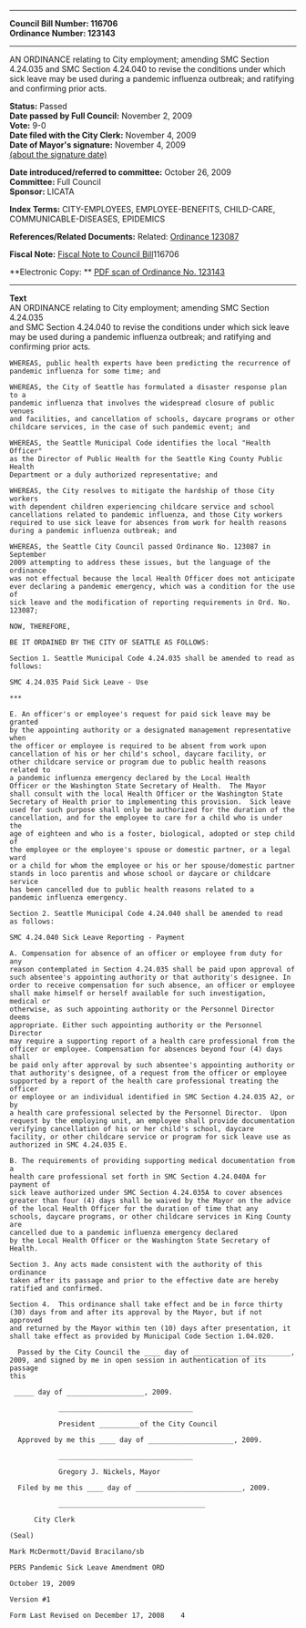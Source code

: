 * * * * *  
  
**Council Bill Number: [](#h0)[](#h2)116706**   
**Ordinance Number: 123143**  
  
* * * * *  
  
AN ORDINANCE relating to City employment; amending SMC Section 4.24.035 and SMC Section 4.24.040 to revise the conditions under which sick leave may be used during a pandemic influenza outbreak; and ratifying and confirming prior acts.  
  
**Status:** Passed   
**Date passed by Full Council:** November 2, 2009   
**Vote:** 9-0   
**Date filed with the City Clerk:** November 4, 2009   
**Date of Mayor's signature:** November 4, 2009   
[(about the signature date)](/~public/approvaldate.htm)   
  
  
**Date introduced/referred to committee:** October 26, 2009   
**Committee:** Full Council   
**Sponsor:** LICATA   
  
**Index Terms:** CITY-EMPLOYEES, EMPLOYEE-BENEFITS, CHILD-CARE, COMMUNICABLE-DISEASES, EPIDEMICS  
  
**References/Related Documents:** Related: [Ordinance 123087](http://clerk.ci.seattle.wa.us/~scripts/nph-brs.exe?s1=&s3=&s4=123087&s2=&s5=&Sect4=and&l=20&Sect2=THESON&Sect3=PLURON&Sect5=CBOR1&Sect6=HITOFF&d=CBOR&p=1&u=/~public/cbor1.htm&r=0&f=S)  
  
**Fiscal Note:** [Fiscal Note to Council Bill](http://clerk.seattle.gov/~public/fnote/116706.htm)[](#h1)[](#h3)116706  
  
**Electronic Copy: ** [PDF scan of Ordinance No. 123143](/~archives/Ordinances/Ord_123143.pdf)  
  
* * * * *  
  
**Text**  
    AN ORDINANCE relating to City employment; amending SMC Section 4.24.035  
    and SMC Section 4.24.040 to revise the conditions under which sick leave  
    may be used during a pandemic influenza outbreak; and ratifying and  
    confirming prior acts.  
  
    WHEREAS, public health experts have been predicting the recurrence of  
    pandemic influenza for some time; and  
  
    WHEREAS, the City of Seattle has formulated a disaster response plan to a  
    pandemic influenza that involves the widespread closure of public venues  
    and facilities, and cancellation of schools, daycare programs or other  
    childcare services, in the case of such pandemic event; and  
  
    WHEREAS, the Seattle Municipal Code identifies the local "Health Officer"  
    as the Director of Public Health for the Seattle King County Public Health  
    Department or a duly authorized representative; and  
  
    WHEREAS, the City resolves to mitigate the hardship of those City workers  
    with dependent children experiencing childcare service and school  
    cancellations related to pandemic influenza, and those City workers  
    required to use sick leave for absences from work for health reasons  
    during a pandemic influenza outbreak; and  
  
    WHEREAS, the Seattle City Council passed Ordinance No. 123087 in September  
    2009 attempting to address these issues, but the language of the ordinance  
    was not effectual because the local Health Officer does not anticipate  
    ever declaring a pandemic emergency, which was a condition for the use of  
    sick leave and the modification of reporting requirements in Ord. No.  
    123087;  
  
    NOW, THEREFORE,  
  
    BE IT ORDAINED BY THE CITY OF SEATTLE AS FOLLOWS:  
  
    Section 1. Seattle Municipal Code 4.24.035 shall be amended to read as  
    follows:  
  
    SMC 4.24.035 Paid Sick Leave - Use  
  
    ***  
  
    E. An officer's or employee's request for paid sick leave may be granted  
    by the appointing authority or a designated management representative when  
    the officer or employee is required to be absent from work upon  
    cancellation of his or her child's school, daycare facility, or  
    other childcare service or program due to public health reasons related to  
    a pandemic influenza emergency declared by the Local Health  
    Officer or the Washington State Secretary of Health.  The Mayor  
    shall consult with the local Health Officer or the Washington State  
    Secretary of Health prior to implementing this provision.  Sick leave  
    used for such purpose shall only be authorized for the duration of the  
    cancellation, and for the employee to care for a child who is under the  
    age of eighteen and who is a foster, biological, adopted or step child of  
    the employee or the employee's spouse or domestic partner, or a legal ward  
    or a child for whom the employee or his or her spouse/domestic partner  
    stands in loco parentis and whose school or daycare or childcare service  
    has been cancelled due to public health reasons related to a  
    pandemic influenza emergency.  
  
    Section 2. Seattle Municipal Code 4.24.040 shall be amended to read  
    as follows:  
  
    SMC 4.24.040 Sick Leave Reporting - Payment  
  
    A. Compensation for absence of an officer or employee from duty for any  
    reason contemplated in Section 4.24.035 shall be paid upon approval of  
    such absentee's appointing authority or that authority's designee. In  
    order to receive compensation for such absence, an officer or employee  
    shall make himself or herself available for such investigation, medical or  
    otherwise, as such appointing authority or the Personnel Director deems  
    appropriate. Either such appointing authority or the Personnel Director  
    may require a supporting report of a health care professional from the  
    officer or employee. Compensation for absences beyond four (4) days shall  
    be paid only after approval by such absentee's appointing authority or  
    that authority's designee, of a request from the officer or employee  
    supported by a report of the health care professional treating the officer  
    or employee or an individual identified in SMC Section 4.24.035 A2, or by  
    a health care professional selected by the Personnel Director.  Upon  
    request by the employing unit, an employee shall provide documentation  
    verifying cancellation of his or her child's school, daycare  
    facility, or other childcare service or program for sick leave use as authorized in SMC 4.24.035 E.  
  
    B. The requirements of providing supporting medical documentation from a  
    health care professional set forth in SMC Section 4.24.040A for payment of  
    sick leave authorized under SMC Section 4.24.035A to cover absences  
    greater than four (4) days shall be waived by the Mayor on the advice  
    of the local Health Officer for the duration of time that any  
    schools, daycare programs, or other childcare services in King County are  
    cancelled due to a pandemic influenza emergency declared  
    by the Local Health Officer or the Washington State Secretary of  
    Health.  
  
    Section 3. Any acts made consistent with the authority of this ordinance  
    taken after its passage and prior to the effective date are hereby  
    ratified and confirmed.  
  
    Section 4.  This ordinance shall take effect and be in force thirty  
    (30) days from and after its approval by the Mayor, but if not approved  
    and returned by the Mayor within ten (10) days after presentation, it  
    shall take effect as provided by Municipal Code Section 1.04.020.  
  
      Passed by the City Council the ____ day of ________________________,  
    2009, and signed by me in open session in authentication of its passage  
    this  
  
     _____ day of ___________________, 2009.  
  
                _________________________________  
  
                President __________of the City Council  
  
      Approved by me this ____ day of _____________________, 2009.  
  
                _________________________________  
  
                Gregory J. Nickels, Mayor  
  
      Filed by me this ____ day of __________________________, 2009.  
  
                ____________________________________  
  
          City Clerk  
  
    (Seal)  
  
    Mark McDermott/David Bracilano/sb  
  
    PERS Pandemic Sick Leave Amendment ORD  
  
    October 19, 2009  
  
    Version #1  
  
    Form Last Revised on December 17, 2008    4  
